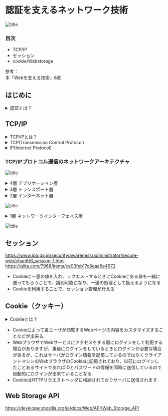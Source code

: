 # 認証を支えるネットワーク技術
![title](https://media2.giphy.com/media/10PNyg7YOcaBQA/giphy.gif?cid=790b7611d1d29eb1f9aeed788c4c6f63b5e2770fc22d3701&rid=giphy.gif&ct=g"title")  

### 目次  
 - TCP/IP  
 - セッション  
 - cookie/Webstorage  

参考：  
本「Webを支える技術」6章  

## はじめに
<details><summary>認証とは？</summary>   
<p>通信の相手が誰（何）であるかを確認すること</p></details>  

## TCP/IP
<details><summary>TCP/IPとは？</summary>   
<p>コンピュータネットワークにおいて、世界標準的に利用されている通信規則。機器やOSが異なっても共通のプロトコルを用いて通信を成立させるもの</p></details>  
<details><summary>TCP(Transmission Control Protocol)</summary>
<p>送ったデータが相手に届いたか、その都度確認しながら通信するやり方</p>
<p>正確な信号を送信する通信の規格を定めたもの</p>
</details>  
<details><summary>IP(Internet Protocol)</summary>
<p>IPアドレスと呼ばれる数値を付与しその数字を用いて通信先の指定及び呼び出しを行いネットワーク通信を行うこと</p>
</details>  
  
### TCP/IPプロトコル通信のネットワークアーキテクチャ
![title](https://lh3.googleusercontent.com/4YIXyjxwY4Il3nySinfU_LfFs3V74kANNarB1Wz0bh7vo4Wjk4Lzo7CnDKW4012vnD9PQEqEvY4IkP2qjRUmKEOsiCevSkkyLfoCWH0EX3Ha73Bg3RetxKXlc0j0Kg3JtuAzxKihcFauWq881QUyMHh7HPzi3IO66pnQtboyDcqTrKElwr7SpULOMnYsA4EZe2qyI-b5VKfRvJ22aR1XdeBuSfU0FX3q4G39bqzg4iGmdwoMKKouMAtQuB7KdOD__Kd_SeaSD3wJ7TheUuGac54REWDqRKa66vzzYB21cbKraOCHV67IUZpT8D323OLXuSPJ3s6tGbltWNxSkAUrYLrR2_mXoTWi8z39kPZuMY5KMWzZAhPshEwFUagklFUorA9fQFwZ5hw1VH6tsZi1MfB_7q-Pq30Y7DUC7wng8zjIYlMgpmrT70j4SOvVeQC0dG-PARyWMSJAjw_CvjQLKbzSzzj4zRj5ctZ_kuwsnzoKuqRHz7fQr8qW1m0WshesheE3cCTREM1lROGgqa_36xFqrdNvsZ11zG-t7qcZyh32c9cuhwwgtIXijzzzm6v8VfohN2JTJUNoCrDcZWCZjOHcLvqK5p1X1p3HdMUm64VdAgs4a9lHmK3xiNkTeAglBuxbielZQZxtdD_8xxFUHK84djj8G56Pn0vYK35Za7W88W9ZImqAMdvpQpIfaKkGuBZeVffkm3P7FsQ8VUwCCA1v=w1961-h653-no?authuser=1"title")
  
<details><summary>4層 アプリケーション層</summary>   
<p>アプリケーションで扱うデータのフォーマットや手順を決める役割</p>
<p>アプリケーションは基本的には人間が扱うため、文字や画像など人間が認識できるようにデータを表現</p>
<p>主要プロトコル：「HTTP」「SMTP」「POP3」「IMAP4」「DHCP」「DNS」</p>
</details>  
<details><summary>3層 トランスポート層</summary>   
<p>データを適切なアプリケーションに振り分ける役割</p>
<p>最下層からトランスポート層まで正しく機能すると、送信元と宛先のアプリケーション間でデータの送受信ができるようになる</p>
<p>主要プロトコル：TCP , UDP</p>
</details>  
<details><summary>2層 インターネット層</summary>   
<p>複数のネットワーク間のデータ転送を行う役割</p>
<p>ネットワークはたくさんのネットワークが存在し、そこに色々な機器を接続していることで実現</p>
<p>主要プロトコル：「IP」「ICMP」「ARP」</p>
<p>「ルータ」：多数のネットワーク同士を接続してデータ転送を行う</p>  
<p>「ルーティング」：ルータによるネットワーク間のデータ転送</p> 
<p>「エンドツーエンド通信」：ネットワーク間のデータ転送</p>
</details>  

![title](https://lh3.googleusercontent.com/OjHnbXemVc_VxqA7c-Vwht66uW0kuF3UXSV2zcCovKvmSEzP0UKZJzLcp5WXMasrws2xvxSVNvrV-sqaoWS8PfV8pRFR-Mk7vTQ76Lsf6yp-jZoQqV38JzbWLnNYWO49WmFCrKQRPR6pDDk9L6HIumoEGl4JauV61SBtr6WCx-3T-I5ZmSw1xq-knwrOxcaIV3AL7Irys5CQpppv_INOYkHsUl_2YIj3zm0k6MxH4cJq02r5_3Ja9i8UYUdFye65RXkibNi3Xffro-Tf1EkMrXqyKq2iLkcdWDXZnb4vFyvwR1ga-qMpDhi5bmMGepjc_kB1lNWKCFA1aFYXhuDRbbxfECRvB_6BrGMq-Xep3wDHTR95R-8FJsDsSU-DHps1O-HIwoeY19pN4ovMUUUpyMFpfAQf-A0kvGR6q9QQ57soYVwDU-U5QgYzabrUcXVZGsWwu-R53Ohjgkt_wsF5NATaIogjWzNCmQaJg1Ti3aaYNqiFczR1QQHAAOCzOJRaINP7eicHgpcJanmwQ1xBEa_I7keFzdMzTInyZDbg2urPIb4uf7fxP1-OFfWiG-YXNTjlyMlTVUoDl4aYNSTPSUSxGx4OXDNEac4O7eE2SAe8GQg-aq-yIrHmmotES6xdZAkld8tAdkYRh7iLjdytVP_cCMDSef340v1gaJzXJtCl_vKie6uBZjbAG1Dvg127EQ0Fl7-y4Lt2vpv-evv4lfjF=w1900-h555-no?authuser=1"title")  
  
<details><summary>1層 ネットワークインターフェイス層</summary>   
<p>同一のネットワーク内でデータを転送する役割</p>
<p>例)ルータやレイヤ3スイッチで区切られる範囲 or レイヤ2スイッチで構成する範囲</p>
<p>主要プロトコル：有線の「Ethernet（イーサーネット）」, 無線LAN（Wi-Fi) , PPP</p>
</details>  
  
  ![title](https://lh3.googleusercontent.com/eh0KnFTywly7n5foTa_brEjtVV2L7yvfEuI-LDUPb5UU8j4G_oP52T_x4Vu86IJLAHnhjhFRmbolYy7q_sn11xhdxS3wV1ljIM4_kpUI38dc4cUpTn28tl06osx1Q9CRjL638i_ZBw-v2c_TwLjt53H-gcjHw7i3-a5iGRa6k66ZnGicOBfzvkz2Uy06aYgqm3T_2lu22K4YTinCNCkNWTVjpZRTwNysBjwcSIRW0XLR0M2ZGsmjRuZgJcCNIyBHf_SaESIN4Sl5nGZu0hNtEAMbUr3RoPH1Twgz3S3QV0GPfoL9oNgi-njVkvTOqkYebNdAeDTfbn3IFSrALidmArVy68sRDdWpqzMvkXL7Q1PcSviiHCimU81srJmmc-QHH9ZynGx2mjtjxLZo7gvO4ihiY8ivmfXUq5uaxMBGVdoE6gCN561czjv9mrVTVgDIo6EwkXgNGR7UA4B-F3TkvyNRj0OYT0IRlfuPLHZ_emffwhAVLe_THcKcc55Wu81IRXEskp-J4lILj_5qkg3t-h27izaJLRkZvH2bAm2C2LlHGnT-cnxjJWJDHU4s_yRQEroe79vMy3mxGIvaXOih5mYFc65BRiaVZJAGNtJ2RoBRNTi58Z6idt1EukJYz7kUAm8wnh76kfmyMnIk8ar6T5WsjNxte3vtjzMLkGKhgq1qQnyy0Mg2Pw66B0PE0KZSmAPeAQYIIrvZLzAfgiIdxpz3=w2000-h664-no?authuser=1"title")  

## セッション  
https://www.ipa.go.jp/security/awareness/administrator/secure-web/chap6/6_session-1.html  
https://qiita.com/7968/items/ce03feb17c8eaa6e4672

 - Cookieに一意の値を入れ、リクエストするときにCookieにある値も一緒に送ってもらうことで、識別可能になり、一連の処理として扱えるようになる  
 - Cookieを利用することで、セッション管理が行える  

## Cookie（クッキー）  
<details><summary>Cookieとは？</summary>   
<p>WebサーバアプリケーションがWebブラウザに対し特定の情報を保持させておく仕組み</p>
</details>  

 - Cookieによって各ユーザが閲覧するWebページの内容をカスタマイズすることなどが出来る.  
 - WebブラウザでWebサービスにアクセスをする際にログインをして利用する場合がありますが、事前にログインをしているときとログインが必要な場合があるが、これはサーバがログイン情報を記憶しているのではなくクライアントマシンのWebブラウザのCookieに記憶されており、以前にログインしたことあるサイトであればIDとパスワードの情報を同時に送信しているので自動的にログインが出来ていることなる.  
 - CookieはHTTPリクエストヘッダに格納されておりサーバに送信されます.  
  
## Web Storage API
https://developer.mozilla.org/ja/docs/Web/API/Web_Storage_API

